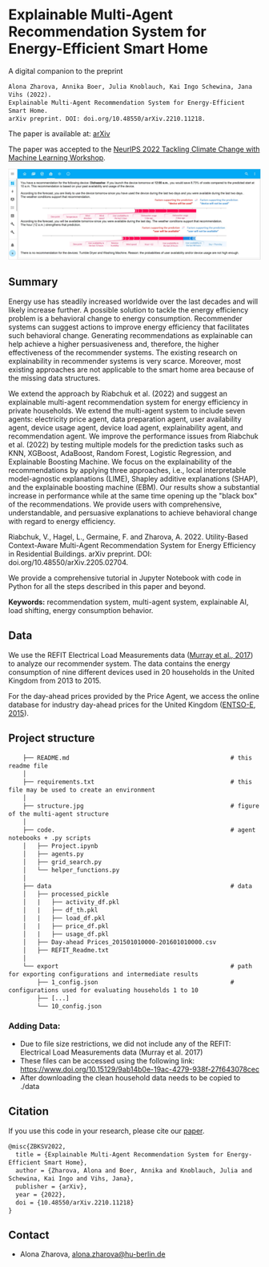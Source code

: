 # Explainable Multi-Agent Recommendation System for Energy-Efficient Smart Home

A digital companion to the preprint

```
Alona Zharova, Annika Boer, Julia Knoblauch, Kai Ingo Schewina, Jana Vihs (2022).
Explainable Multi-Agent Recommendation System for Energy-Efficient Smart Home.
arXiv preprint. DOI: doi.org/10.48550/arXiv.2210.11218.
```
The paper is available at: [arXiv](https://doi.org/10.48550/arXiv.2210.11218)

The paper was accepted to the [NeurIPS 2022 Tackling Climate Change with Machine Learning Workshop](https://nips.cc/virtual/2022/workshop/49964).

![results](/recommendation_user.jpg)

## Summary 

Energy use has steadily increased worldwide over the last decades and will likely increase further. A possible solution to tackle the energy efficiency problem is a behavioral change to energy consumption. Recommender systems can suggest actions to improve energy efficiency that facilitates such behavioral change. Generating recommendations as explainable can help achieve a higher persuasiveness and, therefore, the higher effectiveness of the recommender systems. The existing research on explainability in recommender systems is very scarce. Moreover, most existing approaches are not applicable to the smart home area because of the missing data structures. 

We extend the approach by Riabchuk et al. (2022) and suggest an explainable multi-agent recommendation system for energy efficiency in private households. We extend the multi-agent system to include seven agents: electricity price agent, data preparation agent, user availability agent, device usage agent, device load agent, explainability agent, and recommendation agent. We improve the performance issues from Riabchuk et al. (2022) by testing multiple models for the prediction tasks such as KNN, XGBoost, AdaBoost, Random Forest, Logistic Regression, and Explainable Boosting Machine. We focus on the explainability of the recommendations by applying three approaches, i.e., local interpretable model-agnostic explanations (LIME), Shapley additive explanations (SHAP), and the explainable boosting machine (EBM). Our results show a substantial increase in performance while at the same time opening up the "black box" of the recommendations. We provide users with comprehensive, understandable, and persuasive explanations to achieve behavioral change with regard to energy efficiency. 

Riabchuk, V., Hagel, L., Germaine, F. and Zharova, A. 2022. Utility-Based Context-Aware Multi-Agent Recommendation System for Energy Efficiency in Residential Buildings. arXiv preprint. DOI: doi.org/10.48550/arXiv.2205.02704.

We provide a comprehensive tutorial in Jupyter Notebook with code in Python for all the steps described in this paper and beyond.

**Keywords:** recommendation system, multi-agent system, explainable AI, load shifting, energy consumption behavior.

## Data

We use the REFIT Electrical Load Measurements data ([Murray et al., 2017](https://www.nature.com/articles/sdata2016122)) to analyze our recommender system. The data contains the energy consumption of nine different devices used in 20 households in the United Kingdom from 2013 to 2015. 

For the day-ahead prices provided by the Price Agent, we access the online database for industry day-ahead prices for the United Kingdom ([ENTSO-E, 2015](https://transparency.entsoe.eu/transmission-domain/r2/dayAheadPrices/show)). 

## Project structure
````
    ├── README.md                                             # this readme file
    │    
    ├── requirements.txt                                      # this file may be used to create an environment
    │
    ├── structure.jpg                                         # figure of the multi-agent structure
    │
    ├── code.                                                 # agent notebooks + .py scripts
    │   ├── Project.ipynb
    │   ├── agents.py
    │   ├── grid_search.py
    │   └── helper_functions.py
    │
    ├── data                                                  # data
    │   ├── processed_pickle                                           
    │   |   ├── activity_df.pkl                                             
    │   |   ├── df_th.pkl                                           
    │   |   ├── load_df.pkl                                           
    │   |   ├── price_df.pkl                                           
    │   |   ├── usage_df.pkl                                                   
    │   ├── Day-ahead Prices_201501010000-201601010000.csv                                                     
    │   ├── REFIT_Readme.txt
    │
    └── export                                                # path for exporting configurations and intermediate results
        ├── 1_config.json                                     # configurations used for evaluating households 1 to 10
        ├── [...]
        └── 10_config.json
````

### Adding Data:
 - Due to file size restrictions, we did not include any of the REFIT: Electrical Load Measurements data (Murray et al. 2017)
 - These files can be accessed using the following link: https://www.doi.org/10.15129/9ab14b0e-19ac-4279-938f-27f643078cec
 - After downloading the clean household data needs to be copied to ./data

## Citation

If you use this code in your research, please cite our [paper](https://doi.org/10.48550/arXiv.2210.11218).

```
@misc{ZBKSV2022,
  title = {Explainable Multi-Agent Recommendation System for Energy-Efficient Smart Home},
  author = {Zharova, Alona and Boer, Annika and Knoblauch, Julia and Schewina, Kai Ingo and Vihs, Jana},
  publisher = {arXiv},
  year = {2022},
  doi = {10.48550/arXiv.2210.11218}  
}
```

## Contact
- Alona Zharova, alona.zharova@hu-berlin.de
